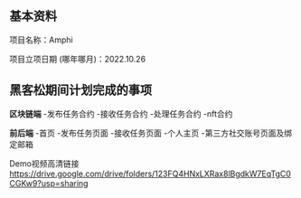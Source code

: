 ## 基本资料

项目名称：Amphi

项目立项日期 (哪年哪月)：2022.10.26


## 黑客松期间计划完成的事项

**区块链端**
-发布任务合约
-接收任务合约
-处理任务合约
-nft合约

**前后端**
-首页
-发布任务页面
-接收任务页面
-个人主页
-第三方社交账号页面及绑定邮箱



Demo视频高清链接
https://drive.google.com/drive/folders/123FQ4HNxLXRax8lBgdkW7EqTgC0CGKw9?usp=sharing
